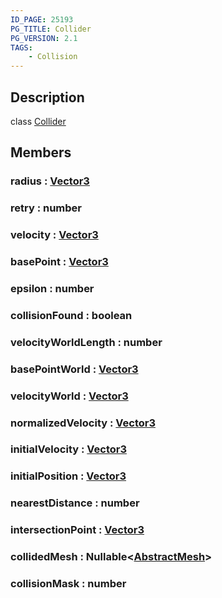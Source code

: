 ```yaml
---
ID_PAGE: 25193
PG_TITLE: Collider
PG_VERSION: 2.1
TAGS:
    - Collision
---
```

## Description

class [Collider](/classes/3.1/Collider)



## Members

### radius : [Vector3](/classes/3.1/Vector3)


### retry : number


### velocity : [Vector3](/classes/3.1/Vector3)


### basePoint : [Vector3](/classes/3.1/Vector3)


### epsilon : number


### collisionFound : boolean


### velocityWorldLength : number


### basePointWorld : [Vector3](/classes/3.1/Vector3)


### velocityWorld : [Vector3](/classes/3.1/Vector3)


### normalizedVelocity : [Vector3](/classes/3.1/Vector3)


### initialVelocity : [Vector3](/classes/3.1/Vector3)


### initialPosition : [Vector3](/classes/3.1/Vector3)


### nearestDistance : number


### intersectionPoint : [Vector3](/classes/3.1/Vector3)


### collidedMesh : Nullable&lt;[AbstractMesh](/classes/3.1/AbstractMesh)&gt;


### collisionMask : number


